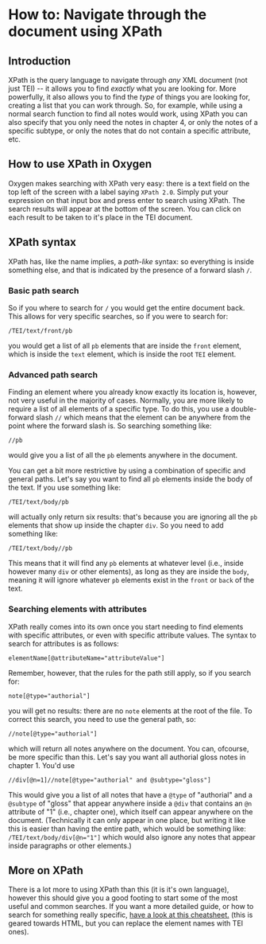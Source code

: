 # How to: Navigate through the document using XPath

## Introduction
XPath is the query language to navigate through *any* XML document (not just TEI) -- it allows you to find *exactly* what you are looking for. More powerfully, it also allows you to find the *type* of things you are looking for, creating a list that you can work through. So, for example, while using a normal search function to find all notes would work, using XPath you can also specify that you only need the notes in chapter 4, or only the notes of a specific subtype, or only the notes that do not contain a specific attribute, etc.

## How to use XPath in Oxygen
Oxygen makes searching with XPath very easy: there is a text field on the top left of the screen with a label saying `XPath 2.0`. Simply put your expression on that input box and press enter to search using XPath. The search results will appear at the bottom of the screen. You can click on each result to be taken to it's place in the TEI document.

## XPath syntax
XPath has, like the name implies, a *path-like* syntax: so everything is inside something else, and that is indicated by the presence of a forward slash `/`.

### Basic path search
So if you where to search for `/` you would get the entire document back. This allows for very specific searches, so if you were to search for:

```
/TEI/text/front/pb
```

you would get a list of all `pb` elements that are inside the `front` element, which is inside the `text` element, which is inside the root `TEI` element.

### Advanced path search
Finding an element where you already know exactly its location is, however, not very useful in the majority of cases. Normally, you are more likely to require a list of all elements of a specific type. To do this, you use a double-forward slash `//` which means that the element can be anywhere from the point where the forward slash is. So searching something like:

```
//pb
```

would give you a list of all the `pb` elements anywhere in the document.

You can get a bit more restrictive by using a combination of specific and general paths. Let's say you want to find all `pb` elements inside the body of the text. If you use something like:

```
/TEI/text/body/pb
```

will actually only return six results: that's because you are ignoring all the `pb` elements that show up inside the chapter `div`. So you need to add something like:

```
/TEI/text/body//pb
```

This means that it will find any `pb` elements at whatever level (i.e., inside however many `div` or other elements), as long as they are inside the `body`, meaning it will ignore whatever `pb` elements exist in the `front` or `back` of the text.

### Searching elements with attributes
XPath really comes into its own once you start needing to find elements with specific attributes, or even with specific attribute values. The syntax to search for attributes is as follows:

```
elementName[@attributeName="attributeValue"]
```

Remember, however, that the rules for the path still apply, so if you search for:

```
note[@type="authorial"]
```

you will get no results: there are no `note` elements at the root of the file. To correct this search, you need to use the general path, so:

```
//note[@type="authorial"]
```

which will return all notes anywhere on the document. You can, ofcourse, be more specific than this. Let's say you want all authorial gloss notes in chapter 1. You'd use

```
//div[@n=1]//note[@type="authorial" and @subtype="gloss"]
```

This would give you a list of all notes that have a `@type` of "authorial" and a `@subtype` of "gloss" that appear anywhere inside a `@div` that contains an `@n` attribute of "1" (i.e., chapter one), which itself can appear anywhere on the document. (Technically it can only appear in one place, but writing it like this is easier than having the entire path, which would be something like: `/TEI/text/body/div[@n="1"]` which would also ignore any notes that appear inside paragraphs or other elements.)

## More on XPath
There is a lot more to using XPath than this (it is it's own language), however this should give you a good footing to start some of the most useful and common searches. If you want a more detailed guide, or how to search for something really specific, [have a look at this cheatsheet.](https://devhints.io/xpath) (this is geared towards HTML, but you can replace the element names with TEI ones).
